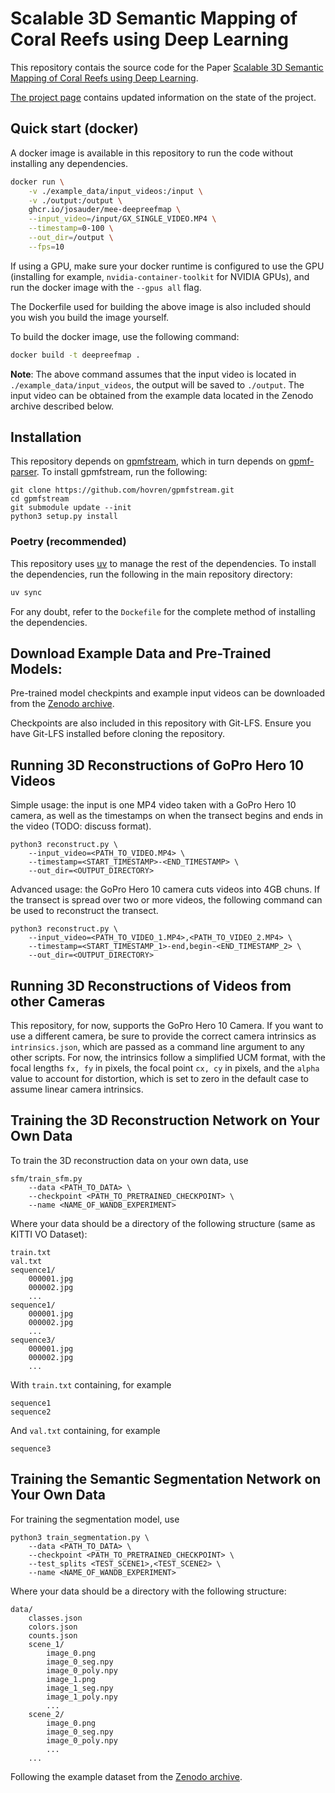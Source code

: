 # Scalable 3D Semantic Mapping of Coral Reefs using Deep Learning

This repository contais the source code for the Paper [Scalable 3D Semantic Mapping of Coral Reefs using Deep Learning](https://arxiv.org/abs/2309.12804).

[The project page](https://josauder.github.io/deepreefmap/) contains updated information on the state of the project.


## Quick start (docker)

A docker image is available in this repository to run the code without
installing any dependencies. 

```bash
docker run \
    -v ./example_data/input_videos:/input \
    -v ./output:/output \
    ghcr.io/josauder/mee-deepreefmap \
    --input_video=/input/GX_SINGLE_VIDEO.MP4 \
    --timestamp=0-100 \
    --out_dir=/output \
    --fps=10
```

If using a GPU, make sure your docker runtime is configured to use the GPU
(installing for example, `nvidia-container-toolkit` for NVIDIA GPUs), and run
the docker image with the `--gpus all` flag.

The Dockerfile used for building the above image is also included should
you wish you build the image yourself.

To build the docker image, use the following command:

```bash
docker build -t deepreefmap .
```

**Note**: The above command assumes that the input video is located in
`./example_data/input_videos`, the output will be saved to `./output`. The
input video can be obtained from the example data located in the Zenodo archive
described below.


## Installation

This repository depends on [gpmfstream](https://github.com/hovren/gpmfstream), which in turn depends on [gpmf-parser](https://github.com/gopro/gpmf-parser).
To install gpmfstream, run the following:

```
git clone https://github.com/hovren/gpmfstream.git
cd gpmfstream
git submodule update --init
python3 setup.py install
```

### Poetry (recommended)

This repository uses [uv](https://docs.astral.sh/uv/) to manage the rest
of the dependencies. To install the dependencies, run the following in the main
repository directory:

```bash
uv sync
```

For any doubt, refer to the `Dockefile` for the complete method of installing
the dependencies.

## Download Example Data and Pre-Trained Models:

Pre-trained model checkpints and example input videos can be downloaded from the [Zenodo archive](https://zenodo.org/record/10624794).

Checkpoints are also included in this repository with Git-LFS. Ensure you have Git-LFS installed before cloning the repository.

## Running 3D Reconstructions of GoPro Hero 10 Videos

Simple usage: the input is one MP4 video taken with a GoPro Hero 10 camera, as well as the timestamps on when the transect begins and ends in the video (TODO: discuss format).

```
python3 reconstruct.py \
    --input_video=<PATH_TO_VIDEO.MP4> \
    --timestamp=<START_TIMESTAMP>-<END_TIMESTAMP> \
    --out_dir=<OUTPUT_DIRECTORY>
```

Advanced usage: the GoPro Hero 10 camera cuts videos into 4GB chuns. If the transect is spread over two or more videos, the following command can be used to reconstruct the transect.

```
python3 reconstruct.py \
    --input_video=<PATH_TO_VIDEO_1.MP4>,<PATH_TO_VIDEO_2.MP4> \
    --timestamp=<START_TIMESTAMP_1>-end,begin-<END_TIMESTAMP_2> \
    --out_dir=<OUTPUT_DIRECTORY>
```

## Running 3D Reconstructions of Videos from other Cameras

This repository, for now, supports the GoPro Hero 10 Camera. If you want to use a different camera, be sure to provide the correct camera intrinsics as `intrinsics.json`, which are passed as a command line argument to any other scripts. For now, the intrinsics follow a simplified UCM format, with the focal lengths `fx, fy` in pixels, the focal point `cx, cy` in pixels, and the `alpha` value to account for distortion, which is set to zero in the default case to assume linear camera intrinsics.

## Training the 3D Reconstruction Network on Your Own Data

To train the 3D reconstruction data on your own data, use

```
sfm/train_sfm.py
    --data <PATH_TO_DATA> \
    --checkpoint <PATH_TO_PRETRAINED_CHECKPOINT> \
    --name <NAME_OF_WANDB_EXPERIMENT>
````

Where your data should be a directory of the following structure (same as KITTI VO Dataset):

```
train.txt
val.txt
sequence1/
    000001.jpg
    000002.jpg
    ...
sequence1/
    000001.jpg
    000002.jpg
    ...
sequence3/
    000001.jpg
    000002.jpg
    ...
```

With `train.txt` containing, for example

```
sequence1
sequence2
```
And `val.txt` containing, for example

```
sequence3
```

## Training the Semantic Segmentation Network on Your Own Data

For training the segmentation model, use

```
python3 train_segmentation.py \
    --data <PATH_TO_DATA> \
    --checkpoint <PATH_TO_PRETRAINED_CHECKPOINT> \
    --test_splits <TEST_SCENE1>,<TEST_SCENE2> \
    --name <NAME_OF_WANDB_EXPERIMENT>
```

Where your data should be a directory with the following structure:
```
data/
    classes.json
    colors.json
    counts.json
    scene_1/
        image_0.png
        image_0_seg.npy
        image_0_poly.npy
        image_1.png
        image_1_seg.npy
        image_1_poly.npy
        ...
    scene_2/
        image_0.png
        image_0_seg.npy
        image_0_poly.npy
        ...
    ...
```

Following the example dataset from the [Zenodo archive](https://zenodo.org/record/10624794).